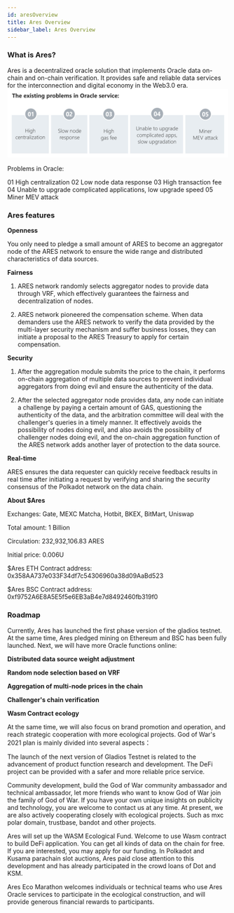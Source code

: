 ```yaml
---
id: aresOverview
title: Ares Overview
sidebar_label: Ares Overview
---
```



### What is Ares?

Ares is a decentralized oracle solution that implements Oracle data on-chain and on-chain verification. It provides safe and reliable data services for the interconnection and digital economy in the Web3.0 era.
![](assets/build/87.png)

Problems in Oracle:

01 High centralization
02 Low node data response
03 High transaction fee
04 Unable to upgrade complicated applications, low upgrade speed
05 Miner MEV attack

### Ares features

**Openness**

You only need to pledge a small amount of ARES to become an aggregator node of the ARES network to ensure the wide range and distributed characteristics of data sources.

**Fairness**
1. ARES network randomly selects aggregator nodes to provide data through VRF, which effectively guarantees the fairness and decentralization of nodes. 

2. ARES network pioneered the compensation scheme. When data demanders use the ARES network to verify the data provided by the multi-layer security mechanism and suffer business losses, they can initiate a proposal to the ARES Treasury to apply for certain compensation.

**Security**
1. After the aggregation module submits the price to the chain, it performs on-chain aggregation of multiple data sources to prevent individual aggregators from doing evil and ensure the authenticity of the data. 

2. After the selected aggregator node provides data, any node can initiate a challenge by paying a certain amount of GAS, questioning the authenticity of the data, and the arbitration committee will deal with the challenger's queries in a timely manner. It effectively avoids the possibility of nodes doing evil, and also avoids the possibility of challenger nodes doing evil, and the on-chain aggregation function of the ARES network adds another layer of protection to the data source.

**Real-time**

ARES ensures the data requester can quickly receive feedback results in real time after initiating a request by verifying and sharing the security consensus of the Polkadot network on the data chain.

**About $Ares**

Exchanges: Gate, MEXC Matcha, Hotbit, BKEX, BitMart, Uniswap

Total amount: 1 Billion

Circulation: 232,932,106.83 ARES

Initial price: 0.006U

$Ares ETH Contract address: 0x358AA737e033F34df7c54306960a38d09AaBd523

$Ares BSC Contract address: 0xf9752A6E8A5E5f5e6EB3aB4e7d8492460fb319f0

### Roadmap

Currently, Ares has launched the first phase version of the gladios testnet. At the same time, Ares pledged mining on Ethereum and BSC has been fully launched. Next, we will have more Oracle functions online:

**Distributed data source weight adjustment**

**Random node selection based on VRF**

**Aggregation of multi-node prices in the chain**

**Challenger's chain verification**

**Wasm Contract ecology**


At the same time, we will also focus on brand promotion and operation, and reach strategic cooperation with more ecological projects.
God of War's 2021 plan is mainly divided into several aspects：

The launch of the next version of Gladios Testnet is related to the advancement of product function research and development. The DeFi project can be provided with a safer and more reliable price service.

Community development, build the God of War community ambassador and technical ambassador, let more friends who want to know God of War join the family of God of War. If you have your own unique insights on publicity and technology, you are welcome to contact us at any time.
At present, we are also actively cooperating closely with ecological projects. Such as mxc polar domain, trustbase, bandot and other projects.

Ares will set up the WASM Ecological Fund. Welcome to use Wasm contract to build DeFi application. You can get all kinds of data on the chain for free. If you are interested, you may apply for our funding.
In Polkadot and Kusama parachain slot auctions, Ares paid close attention to this development and has already participated in the crowd loans of Dot and KSM.

Ares Eco Marathon welcomes individuals or technical teams who use Ares Oracle services to participate in the ecological construction, and will provide generous financial rewards to participants.








